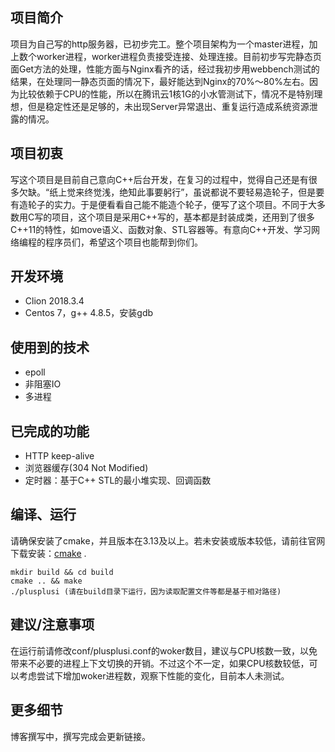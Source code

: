 ## 项目简介

项目为自己写的http服务器，已初步完工。整个项目架构为一个master进程，加上数个worker进程，worker进程负责接受连接、处理连接。目前初步写完静态页面Get方法的处理，性能方面与Nginx看齐的话，经过我初步用webbench测试的结果，在处理同一静态页面的情况下，最好能达到Nginx的70%～80%左右。因为比较依赖于CPU的性能，所以在腾讯云1核1G的小水管测试下，情况不是特别理想，但是稳定性还是足够的，未出现Server异常退出、重复运行造成系统资源泄露的情况。



## 项目初衷

写这个项目是目前自己意向C++后台开发，在复习的过程中，觉得自己还是有很多欠缺。“纸上觉来终觉浅，绝知此事要躬行”，虽说都说不要轻易造轮子，但是要有造轮子的实力。于是便看看自己能不能造个轮子，便写了这个项目。不同于大多数用C写的项目，这个项目是采用C++写的，基本都是封装成类，还用到了很多C++11的特性，如move语义、函数对象、STL容器等。有意向C++开发、学习网络编程的程序员们，希望这个项目也能帮到你们。



## 开发环境

+ Clion 2018.3.4
+ Centos 7，g++ 4.8.5，安装gdb



## 使用到的技术

+ epoll
+ 非阻塞IO
+ 多进程



## 已完成的功能

+ HTTP keep-alive
+ 浏览器缓存(304 Not Modified)
+ 定时器：基于C++ STL的最小堆实现、回调函数



## 编译、运行

请确保安装了cmake，并且版本在3.13及以上。若未安装或版本较低，请前往官网下载安装：[cmake](https://cmake.org/download/) .

```
mkdir build && cd build
cmake .. && make
./plusplusi (请在build目录下运行，因为读取配置文件等都是基于相对路径)
```



## 建议/注意事项

在运行前请修改conf/plusplusi.conf的woker数目，建议与CPU核数一致，以免带来不必要的进程上下文切换的开销。不过这个不一定，如果CPU核数较低，可以考虑尝试下增加woker进程数，观察下性能的变化，目前本人未测试。



## 更多细节

博客撰写中，撰写完成会更新链接。



